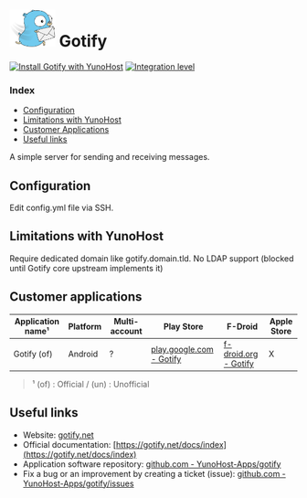 # <img src="/images/gotify_logo.png" width="80px" alt="Gotify's logo"> Gotify

[![Install Gotify with YunoHost](https://install-app.yunohost.org/install-with-yunohost.png)](https://install-app.yunohost.org/?app=gotify) [![Integration level](https://dash.yunohost.org/integration/gotify.svg)](https://dash.yunohost.org/appci/app/gotify)

### Index

- [Configuration](#configuration)
- [Limitations with YunoHost](#limitations-with-yunohost)
- [Customer Applications](#customer-applications)
- [Useful links](#useful-links)

A simple server for sending and receiving messages.

## Configuration

Edit config.yml file via SSH.

## Limitations with YunoHost

Require dedicated domain like gotify.domain.tld.
No LDAP support (blocked until Gotify core upstream implements it)

## Customer applications

| Application name¹  | Platform | Multi-account | Play Store | F-Droid | Apple Store |
|----------------------|----------|---------------|------------|---------|-------------|
| Gotify (of) | Android | ? | [play.google.com - Gotify](https://play.google.com/store/apps/details?id=com.github.gotify) | [f-droid.org - Gotify](https://f-droid.org/de/packages/com.github.gotify/) | X |

> ¹ (of) : Official / (un) : Unofficial

## Useful links

+ Website: [gotify.net](https://gotify.net/)
+ Official documentation: [https://gotify.net/docs/index](https://gotify.net/docs/index)
+ Application software repository: [github.com - YunoHost-Apps/gotify](https://github.com/YunoHost-Apps/gotify_ynh)
+ Fix a bug or an improvement by creating a ticket (issue): [github.com - YunoHost-Apps/gotify/issues](https://github.com/YunoHost-Apps/gotify_ynh/issues)
